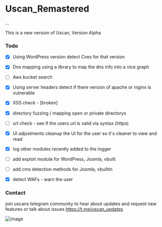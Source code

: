 # Uscan_Remastered
...

This is a new version of Uscan, Version Alpha

### Todo
- [x] Using WordPress version detect Cves for that version
- [x] Dns mapping using a library to map the dns info into a nice graph
- [ ] Aws bucket search
- [x] Using server headers detect if there version of apache or niginx is vulnerable
- [x] XSS check - [broken]
- [x] directory fuzzing / mapping open or private directorys
- [ ] url check - see if the users url is valid via syntax (https)
- [x] UI adjustments cleanup the UI for the user so it's cleaner to view and read
- [x] log other modules recently added to the logger
- [ ] add exploit module for WordPress, Joomla, vbuilt
- [ ] add cms detection methods for Joomla, vbuiltin
- [x] detect WAFs - warn the user


### Contact
join uscans telegram community to hear about updates and request new features or talk about issues
<a href="https://t.me/uscan_updates">https://t.me/uscan_updates</a>


![image](https://imgur.com/CsiPC8X.gif)




